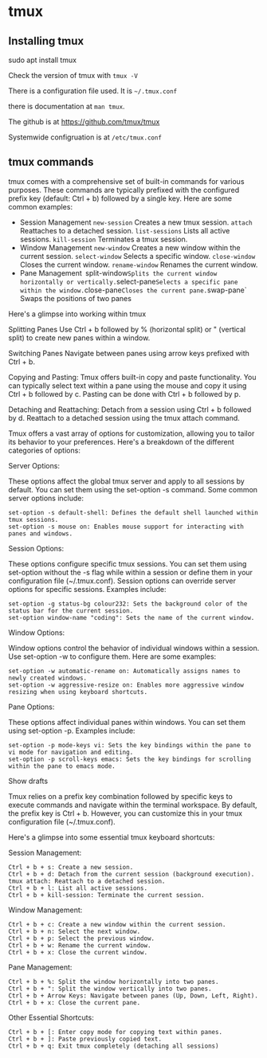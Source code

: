 # tmux

## Installing tmux

sudo apt install tmux

Check the version of tmux with `tmux -V`

There is a configuration file used. It is `~/.tmux.conf`

there is documentation at `man tmux`.

The github is at <https://github.com/tmux/tmux>

Systemwide configruation is at `/etc/tmux.conf`

## tmux commands

tmux comes with a comprehensive set of built-in commands for various purposes. These commands are typically prefixed with the configured prefix key (default: Ctrl + b) followed by a single key. Here are some common examples:

- Session Management
        `new-session` Creates a new tmux session.
        `attach` Reattaches to a detached session.
        `list-sessions` Lists all active sessions.
        `kill-session` Terminates a tmux session.
- Window Management
        `new-window` Creates a new window within the current session.
        `select-window` Selects a specific window.
        `close-window` Closes the current window.
        `rename-window` Renames the current window.
- Pane Management`
        `split-window` Splits the current window horizontally or vertically.
        `select-pane` Selects a specific pane within the window.
        `close-pane` Closes the current pane.
        `swap-pane` Swaps the positions of two panes

Here's a glimpse into working within tmux

 Splitting Panes
    Use Ctrl + b followed by % (horizontal split) or " (vertical split) to create new panes within a window.

 Switching Panes
    Navigate between panes using arrow keys prefixed with Ctrl + b.

 Copying and Pasting:
    Tmux offers built-in copy and paste functionality. You can typically select text within
    a pane using the mouse and copy it using Ctrl + b followed by c. Pasting can be done with Ctrl + b followed by p.

 Detaching and Reattaching:
    Detach from a session using Ctrl + b followed by d. Reattach to a detached session using the tmux attach command.

Tmux offers a vast array of options for customization, allowing you to tailor its behavior to your preferences. Here's a breakdown of the different categories of options:

Server Options:

These options affect the global tmux server and apply to all sessions by default. You can set them using the set-option -s command. Some common server options include:

    set-option -s default-shell: Defines the default shell launched within tmux sessions.
    set-option -s mouse on: Enables mouse support for interacting with panes and windows.

Session Options:

These options configure specific tmux sessions. You can set them using set-option without the -s flag while within a session or define them in your configuration file (~/.tmux.conf). Session options can override server options for specific sessions. Examples include:

    set-option -g status-bg colour232: Sets the background color of the status bar for the current session.
    set-option window-name "coding": Sets the name of the current window.

Window Options:

Window options control the behavior of individual windows within a session. Use set-option -w to configure them. Here are some examples:

    set-option -w automatic-rename on: Automatically assigns names to newly created windows.
    set-option -w aggressive-resize on: Enables more aggressive window resizing when using keyboard shortcuts.

Pane Options:

These options affect individual panes within windows. You can set them using set-option -p. Examples include:

    set-option -p mode-keys vi: Sets the key bindings within the pane to vi mode for navigation and editing.
    set-option -p scroll-keys emacs: Sets the key bindings for scrolling within the pane to emacs mode.

Show drafts

Tmux relies on a prefix key combination followed by specific keys to execute commands and navigate within the terminal workspace. By default, the prefix key is Ctrl + b. However, you can customize this in your tmux configuration file (~/.tmux.conf).

Here's a glimpse into some essential tmux keyboard shortcuts:

Session Management:

    Ctrl + b + s: Create a new session.
    Ctrl + b + d: Detach from the current session (background execution).
    tmux attach: Reattach to a detached session.
    Ctrl + b + l: List all active sessions.
    Ctrl + b + kill-session: Terminate the current session.

Window Management:

    Ctrl + b + c: Create a new window within the current session.
    Ctrl + b + n: Select the next window.
    Ctrl + b + p: Select the previous window.
    Ctrl + b + w: Rename the current window.
    Ctrl + b + x: Close the current window.

Pane Management:

    Ctrl + b + %: Split the window horizontally into two panes.
    Ctrl + b + ": Split the window vertically into two panes.
    Ctrl + b + Arrow Keys: Navigate between panes (Up, Down, Left, Right).
    Ctrl + b + x: Close the current pane.

Other Essential Shortcuts:

    Ctrl + b + [: Enter copy mode for copying text within panes.
    Ctrl + b + ]: Paste previously copied text.
    Ctrl + b + q: Exit tmux completely (detaching all sessions)
